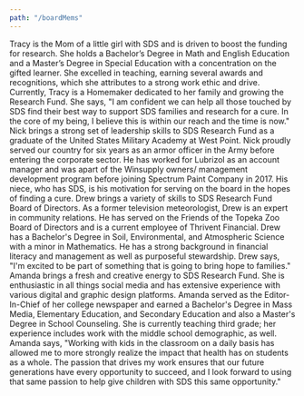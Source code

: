 ```yaml
---
path: "/boardMems"
---
```

<div class='wrapMems'>
  <member profile='tracy.jpg' family='tracyFamily.jpg' name='Tracy' role='President' email='president'></member>
  <member profile='nick.jpg' family='nickFamily.jpg' name='Nick' role='Vice President' email='vicepresident'></member>
</div>
<div class='wrapMems'>
  <member profile='drew.jpg' family='drewFamily.jpg' name='Drew' role='Treasurer' email='treasurer'></member>
  <member profile='amanda.jpg' family='amandaFamily.jpg' name='Amanda' role='Marketing' email='marketing'></member>
</div>
<blurb family='tracyFamily.jpg'>Tracy is the Mom of a little girl with SDS and is driven to boost the funding for research. She holds a Bachelor’s Degree in Math and English Education and a Master’s Degree in Special Education with a concentration on the gifted learner. She excelled in teaching, earning several awards and recognitions, which she attributes to a strong work ethic and drive. Currently, Tracy is a Homemaker dedicated to her family and growing the Research Fund. She says, "I am confident we can help all those touched by SDS find their best way to support SDS families and research for a cure. In the core of my being, I believe this is within our reach and the time is now."</blurb>
<blurb family='nickFamily.jpg'>Nick brings a strong set of leadership skills to SDS Research Fund as a graduate of the United States Military Academy at West Point. Nick proudly served our country for six years as an armor officer in the Army before entering the corporate sector. He has worked for Lubrizol as an account manager and was apart of the Winsupply owners/ management development program before joining Spectrum Paint Company in 2017. His niece, who has SDS, is his motivation for serving on the board in the hopes of finding a cure.</blurb>
<blurb family='drewFamily.jpg'>Drew brings a variety of skills to SDS Research Fund Board of Directors. As a former television meteorologist, Drew is an expert in community relations. He has served on the Friends of the Topeka Zoo Board of Directors and is a current employee of Thrivent Financial. Drew has a Bachelor's Degree in Soil, Environmental, and Atmospheric Science with a minor in Mathematics. He has a strong background in financial literacy and management as well as purposeful stewardship. Drew says, "I'm excited to be part of something that is going to bring hope to families."</blurb>
<blurb family='amandaFamily.jpg'>Amanda brings a fresh and creative energy to SDS Research Fund. She is enthusiastic in all things social media and has extensive experience with various digital and graphic design platforms. Amanda served as the Editor-In-Chief of her college newspaper and earned a Bachelor's Degree in Mass Media, Elementary Education, and Secondary Education and also a Master's Degree in School Counseling. She is currently teaching third grade; her experience includes work with the middle school demographic, as well. Amanda says, "Working with kids in the classroom on a daily basis has allowed me to more strongly realize the impact that health has on students as a whole. The passion that drives my work ensures that our future generations have every opportunity to succeed, and I look forward to using that same passion to help give children with SDS this same opportunity."</blurb>